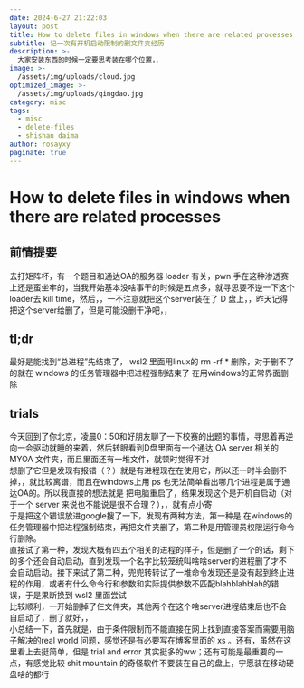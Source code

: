 ```yaml
---
date: 2024-6-27 21:22:03
layout: post
title: How to delete files in windows when there are related processes
subtitle: 记一次有开机启动限制的删文件夹经历
description: >-
  大家安装东西的时候一定要思考装在哪个位置，，
image: >-
  /assets/img/uploads/cloud.jpg
optimized_image: >-
  /assets/img/uploads/qingdao.jpg
category: misc
tags:
  - misc
  - delete-files
  - shishan daima
author: rosayxy
paginate: true
---
```

# How to delete files in windows when there are related processes
## 前情提要
去打矩阵杯，有一个题目和通达OA的服务器 loader 有关，pwn 手在这种渗透赛上还是蛮坐牢的，当我开始基本没啥事干的时候是五点多，就寻思要不逆一下这个 loader去 kill time，然后，，一不注意就把这个server装在了 D 盘上，，昨天记得把这个server给删了，但是可能没删干净吧，，
## tl;dr
最好是能找到“总进程”先结束了， wsl2 里面用linux的 rm -rf * 删除，对于删不了的就在 windows 的任务管理器中把进程强制结束了 在用windows的正常界面删除
## trials
今天回到了你北京，凌晨0：50和好朋友聊了一下校赛的出题的事情，寻思着再逆向一会驱动就睡的来着，然后转眼看到D盘里面有一个通达 OA server 相关的 MYOA 文件夹，而且里面还有一堆文件，就顿时觉得不对   
想删了它但是发现有报错（？）就是有进程现在在使用它，所以还一时半会删不掉，，就比较离谱，而且在windows上用 ps 也无法简单看出哪几个进程是属于通达OA的。所以我直接的想法就是 把电脑重启了，结果发现这个是开机自启动（对于一个 server 来说也不能说是很不合理？），，就有点小寄   
于是把这个错误放进google搜了一下，发现有两种方法，第一种是 在windows的任务管理器中把进程强制结束，再把文件夹删了，第二种是用管理员权限运行命令行删除。     
直接试了第一种，发现大概有四五个相关的进程的样子，但是删了一个的话，剩下的多个还会自动启动，直到发现一个名字比较笼统叫啥啥server的进程删了才不会自动启动。接下来试了第二种，兜兜转转试了一堆命令发现还是没有起到终止进程的作用，或者有什么命令行和参数和实际提供参数不匹配blahblahblah的错误，于是果断换到 wsl2 里面尝试     
比较顺利，一开始删掉了仨文件夹，其他两个在这个啥server进程结束后也不会自启动了，删了就好，，     
小总结一下，首先就是，由于条件限制而不能直接在网上找到直接答案而需要用脑子解决的real world 问题，感觉还是有必要写在博客里面的 xs 。还有，虽然在这里看上去挺简单，但是 trial and error 其实挺多的ww；还有可能是最重要的一点，有感觉比较 shit mountain 的奇怪软件不要装在自己的盘上，宁愿装在移动硬盘啥的都行   